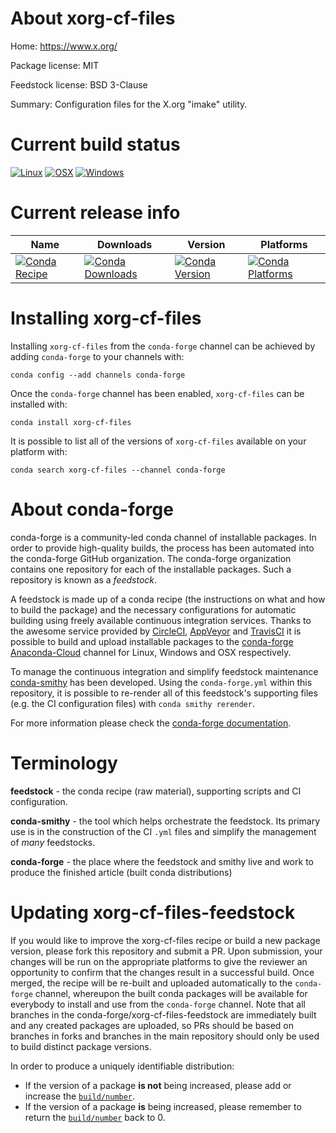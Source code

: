 About xorg-cf-files
===================

Home: https://www.x.org/

Package license: MIT

Feedstock license: BSD 3-Clause

Summary: Configuration files for the X.org "imake" utility.



Current build status
====================

[![Linux](https://img.shields.io/circleci/project/github/conda-forge/xorg-cf-files-feedstock/master.svg?label=Linux)](https://circleci.com/gh/conda-forge/xorg-cf-files-feedstock)
[![OSX](https://img.shields.io/travis/conda-forge/xorg-cf-files-feedstock/master.svg?label=macOS)](https://travis-ci.org/conda-forge/xorg-cf-files-feedstock)
[![Windows](https://img.shields.io/appveyor/ci/conda-forge/xorg-cf-files-feedstock/master.svg?label=Windows)](https://ci.appveyor.com/project/conda-forge/xorg-cf-files-feedstock/branch/master)

Current release info
====================

| Name | Downloads | Version | Platforms |
| --- | --- | --- | --- |
| [![Conda Recipe](https://img.shields.io/badge/recipe-xorg--cf--files-green.svg)](https://anaconda.org/conda-forge/xorg-cf-files) | [![Conda Downloads](https://img.shields.io/conda/dn/conda-forge/xorg-cf-files.svg)](https://anaconda.org/conda-forge/xorg-cf-files) | [![Conda Version](https://img.shields.io/conda/vn/conda-forge/xorg-cf-files.svg)](https://anaconda.org/conda-forge/xorg-cf-files) | [![Conda Platforms](https://img.shields.io/conda/pn/conda-forge/xorg-cf-files.svg)](https://anaconda.org/conda-forge/xorg-cf-files) |

Installing xorg-cf-files
========================

Installing `xorg-cf-files` from the `conda-forge` channel can be achieved by adding `conda-forge` to your channels with:

```
conda config --add channels conda-forge
```

Once the `conda-forge` channel has been enabled, `xorg-cf-files` can be installed with:

```
conda install xorg-cf-files
```

It is possible to list all of the versions of `xorg-cf-files` available on your platform with:

```
conda search xorg-cf-files --channel conda-forge
```


About conda-forge
=================

conda-forge is a community-led conda channel of installable packages.
In order to provide high-quality builds, the process has been automated into the
conda-forge GitHub organization. The conda-forge organization contains one repository
for each of the installable packages. Such a repository is known as a *feedstock*.

A feedstock is made up of a conda recipe (the instructions on what and how to build
the package) and the necessary configurations for automatic building using freely
available continuous integration services. Thanks to the awesome service provided by
[CircleCI](https://circleci.com/), [AppVeyor](http://www.appveyor.com/)
and [TravisCI](https://travis-ci.org/) it is possible to build and upload installable
packages to the [conda-forge](https://anaconda.org/conda-forge)
[Anaconda-Cloud](http://docs.anaconda.org/) channel for Linux, Windows and OSX respectively.

To manage the continuous integration and simplify feedstock maintenance
[conda-smithy](http://github.com/conda-forge/conda-smithy) has been developed.
Using the ``conda-forge.yml`` within this repository, it is possible to re-render all of
this feedstock's supporting files (e.g. the CI configuration files) with ``conda smithy rerender``.

For more information please check the [conda-forge documentation](https://conda-forge.org/docs/).

Terminology
===========

**feedstock** - the conda recipe (raw material), supporting scripts and CI configuration.

**conda-smithy** - the tool which helps orchestrate the feedstock.
                   Its primary use is in the construction of the CI ``.yml`` files
                   and simplify the management of *many* feedstocks.

**conda-forge** - the place where the feedstock and smithy live and work to
                  produce the finished article (built conda distributions)


Updating xorg-cf-files-feedstock
================================

If you would like to improve the xorg-cf-files recipe or build a new
package version, please fork this repository and submit a PR. Upon submission,
your changes will be run on the appropriate platforms to give the reviewer an
opportunity to confirm that the changes result in a successful build. Once
merged, the recipe will be re-built and uploaded automatically to the
`conda-forge` channel, whereupon the built conda packages will be available for
everybody to install and use from the `conda-forge` channel.
Note that all branches in the conda-forge/xorg-cf-files-feedstock are
immediately built and any created packages are uploaded, so PRs should be based
on branches in forks and branches in the main repository should only be used to
build distinct package versions.

In order to produce a uniquely identifiable distribution:
 * If the version of a package **is not** being increased, please add or increase
   the [``build/number``](http://conda.pydata.org/docs/building/meta-yaml.html#build-number-and-string).
 * If the version of a package **is** being increased, please remember to return
   the [``build/number``](http://conda.pydata.org/docs/building/meta-yaml.html#build-number-and-string)
   back to 0.